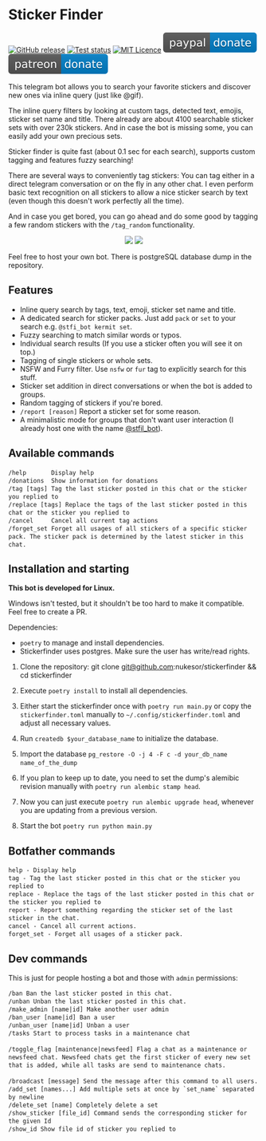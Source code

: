 # Sticker Finder

[![GitHub release](https://img.shields.io/github/tag/nukesor/sticker-finder.svg)](https://github.com/nukesor/sticker-finder/releases/latest)
[![Test status](https://travis-ci.org/Nukesor/sticker-finder.svg?branch=master)](https://travis-ci.org/Nukesor/sticker-finder)
[![MIT Licence](https://img.shields.io/badge/license-MIT-success.svg)](https://github.com/Nukesor/sticker-finder/blob/master/LICENSE.md)
[![Paypal](https://github.com/Nukesor/images/blob/master/paypal-donate-blue.svg)](https://www.paypal.me/arnebeer/)
[![Patreon](https://github.com/Nukesor/images/blob/master/patreon-donate-blue.svg)](https://www.patreon.com/nukesor)

This telegram bot allows you to search your favorite stickers and discover new ones via inline query (just like @gif).

The inline query filters by looking at custom tags, detected text, emojis, sticker set name and title.
There already are about 4100 searchable sticker sets with over 230k stickers. And in case the bot is missing some, you can easily add your own precious sets.

Sticker finder is quite fast (about 0.1 sec for each search), supports custom tagging and features fuzzy searching!

There are several ways to conveniently tag stickers: You can tag either in a direct telegram conversation or on the fly in any other chat.
I even perform basic text recognition on all stickers to allow a nice sticker search by text (even though this doesn't work perfectly all the time).

And in case you get bored, you can go ahead and do some good by tagging a few random stickers with the `/tag_random` functionality.

<p align="center">
    <img src="https://raw.githubusercontent.com/Nukesor/images/master/sticker_finder1.png">
    <img src="https://raw.githubusercontent.com/Nukesor/images/master/sticker_finder2.png">
</p>

Feel free to host your own bot. There is postgreSQL database dump in the repository.

## Features

- Inline query search by tags, text, emoji, sticker set name and title.
- A dedicated search for sticker packs. Just add `pack` or `set` to your search e.g. `@stfi_bot kermit set`.
- Fuzzy searching to match similar words or typos.
- Individual search results (If you use a sticker often you will see it on top.)
- Tagging of single stickers or whole sets.
- NSFW and Furry filter. Use `nsfw` or `fur` tag to explicitly search for this stuff.
- Sticker set addition in direct conversations or when the bot is added to groups.
- Random tagging of stickers if you're bored.
- `/report [reason]` Report a sticker set for some reason.
- A minimalistic mode for groups that don't want user interaction (I already host one with the name [@stfil_bot](https://t.me/stfil_bot)).


## Available commands

    /help       Display help
    /donations  Show information for donations
    /tag [tags] Tag the last sticker posted in this chat or the sticker you replied to
    /replace [tags] Replace the tags of the last sticker posted in this chat or the sticker you replied to
    /cancel     Cancel all current tag actions
    /forget_set Forget all usages of all stickers of a specific sticker pack. The sticker pack is determined by the latest sticker in this chat.

## Installation and starting

**This bot is developed for Linux.**

Windows isn't tested, but it shouldn't be too hard to make it compatible. Feel free to create a PR.

Dependencies:

- `poetry` to manage and install dependencies.
- Stickerfinder uses postgres. Make sure the user has write/read rights.

1. Clone the repository:
        git clone git@github.com:nukesor/stickerfinder && cd stickerfinder
2. Execute `poetry install` to install all dependencies.
3. Either start the stickerfinder once with `poetry run main.py` or copy the `stickerfinder.toml` manually to `~/.config/stickerfinder.toml` and adjust all necessary values.
4. Run `createdb $your_database_name` to initialize the database.

5. Import the database `pg_restore -O -j 4 -F c -d your_db_name name_of_the_dump`
6. If you plan to keep up to date, you need to set the dump's alemibic revision manually with `poetry run alembic stamp head`.
7. Now you can just execute `poetry run alembic upgrade head`, whenever you are updating from a previous version.
8. Start the bot `poetry run python main.py`

## Botfather commands

    help - Display help
    tag - Tag the last sticker posted in this chat or the sticker you replied to
    replace - Replace the tags of the last sticker posted in this chat or the sticker you replied to
    report - Report something regarding the sticker set of the last sticker in the chat.
    cancel - Cancel all current actions.
    forget_set - Forget all usages of a sticker pack.

## Dev commands

This is just for people hosting a bot and those with `admin` permissions:

    /ban Ban the last sticker posted in this chat.
    /unban Unban the last sticker posted in this chat.
    /make_admin [name|id] Make another user admin
    /ban_user [name|id] Ban a user
    /unban_user [name|id] Unban a user
    /tasks Start to process tasks in a maintenance chat

    /toggle_flag [maintenance|newsfeed] Flag a chat as a maintenance or newsfeed chat. Newsfeed chats get the first sticker of every new set that is added, while all tasks are send to maintenance chats.

    /broadcast [message] Send the message after this command to all users.
    /add_set [names...] Add multiple sets at once by `set_name` separated by newline
    /delete_set [name] Completely delete a set
    /show_sticker [file_id] Command sends the corresponding sticker for the given Id
    /show_id Show file id of sticker you replied to
